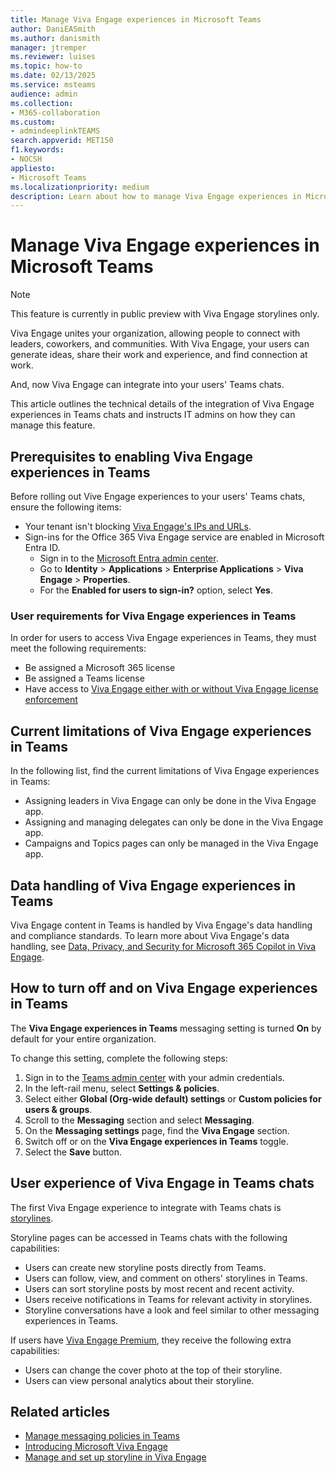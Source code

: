 ```yaml
---
title: Manage Viva Engage experiences in Microsoft Teams
author: DaniEASmith
ms.author: danismith
manager: jtremper
ms.reviewer: luises
ms.topic: how-to
ms.date: 02/13/2025
ms.service: msteams
audience: admin
ms.collection: 
- M365-collaboration
ms.custom:
- admindeeplinkTEAMS
search.appverid: MET150
f1.keywords:
- NOCSH
appliesto: 
- Microsoft Teams
ms.localizationpriority: medium
description: Learn about how to manage Viva Engage experiences in Microsoft Teams in chats.
---
```


# Manage Viva Engage experiences in Microsoft Teams

> [!NOTE]
> This feature is currently in public preview with Viva Engage storylines only.

Viva Engage unites your organization, allowing people to connect with leaders, coworkers, and communities. With Viva Engage, your users can generate ideas, share their work and experience, and find connection at work.

And, now Viva Engage can integrate into your users' Teams chats.

This article outlines the technical details of the integration of Viva Engage experiences in Teams chats and instructs IT admins on how they can manage this feature.

## Prerequisites to enabling Viva Engage experiences in Teams

Before rolling out Vive Engage experiences to your users' Teams chats, ensure the following items:

- Your tenant isn't blocking [Viva Engage's IPs and URLs](/microsoft-365/enterprise/urls-and-ip-address-ranges).
- Sign-ins for the Office 365 Viva Engage service are enabled in Microsoft Entra ID.
  - Sign in to the [Microsoft Entra admin center](https://go.microsoft.com/fwlink/p/?linkid=2067268).
  - Go to **Identity** > **Applications** > **Enterprise Applications** > **Viva Engage** > **Properties**.
  - For the **Enabled for users to sign-in?** option, select **Yes**.

### User requirements for Viva Engage experiences in Teams

In order for users to access Viva Engage experiences in Teams, they must meet the following requirements:

- Be assigned a Microsoft 365 license
- Be assigned a Teams license
- Have access to [Viva Engage either with or without Viva Engage license enforcement](/viva/engage/setup#set-up-licensing-for-viva-engage)

## Current limitations of Viva Engage experiences in Teams

In the following list, find the current limitations of Viva Engage experiences in Teams:

- Assigning leaders in Viva Engage can only be done in the Viva Engage app.
- Assigning and managing delegates can only be done in the Viva Engage app.
- Campaigns and Topics pages can only be managed in the Viva Engage app.

## Data handling of Viva Engage experiences in Teams

Viva Engage content in Teams is handled by Viva Engage's data handling and compliance standards. To learn more about Viva Engage's data handling, see [Data, Privacy, and Security for Microsoft 365 Copilot in Viva Engage](/viva/engage/manage-security-and-compliance/data-privacy-security-copilot-engage).

## How to turn off and on Viva Engage experiences in Teams

The **Viva Engage experiences in Teams** messaging setting is turned **On** by default for your entire organization.

To change this setting, complete the following steps:

1. Sign in to the [Teams admin center](https://go.microsoft.com/fwlink/p/?linkid=2066851) with your admin credentials.
1. In the left-rail menu, select **Settings & policies**.
1. Select either **Global (Org-wide default) settings** or **Custom policies for users & groups**.
1. Scroll to the **Messaging** section and select **Messaging**.
1. On the **Messaging settings** page, find the **Viva Engage** section.
1. Switch off or on the **Viva Engage experiences in Teams** toggle.
1. Select the **Save** button.

## User experience of Viva Engage in Teams chats

The first Viva Engage experience to integrate with Teams chats is [storylines](/viva/engage/eac-storyline).

Storyline pages can be accessed in Teams chats with the following capabilities:

- Users can create new storyline posts directly from Teams.
- Users can follow, view, and comment on others' storylines in Teams.
- Users can sort storyline posts by most recent and recent activity.
- Users receive notifications in Teams for relevant activity in storylines.
- Storyline conversations have a look and feel similar to other messaging experiences in Teams.

If users have [Viva Engage Premium](/viva/engage/setup#set-up-licensing-for-viva-engage), they receive the following extra capabilities:

- Users can change the cover photo at the top of their storyline.
- Users can view personal analytics about their storyline.

## Related articles

- [Manage messaging policies in Teams](messaging-policies-in-teams.md)
- [Introducing Microsoft Viva Engage](/viva/engage/overview)
- [Manage and set up storyline in Viva Engage](/viva/engage/eac-storyline)
